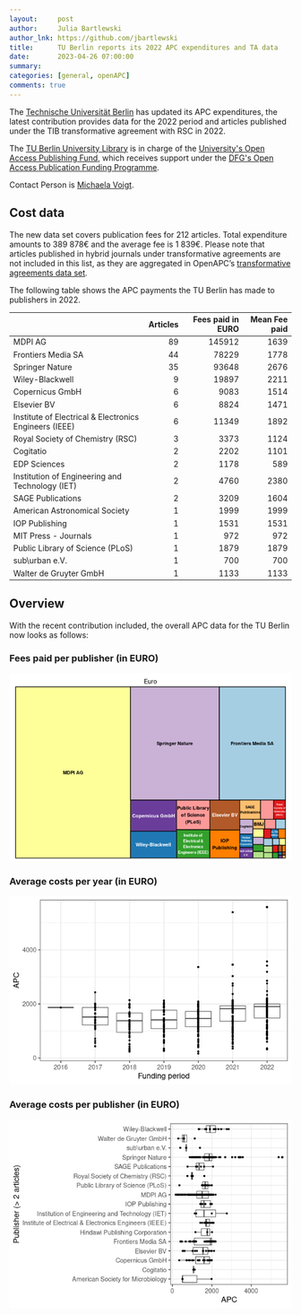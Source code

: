 ```yaml
---
layout:     post
author:     Julia Bartlewski
author_lnk: https://github.com/jbartlewski
title:      TU Berlin reports its 2022 APC expenditures and TA data
date:       2023-04-26 07:00:00
summary:    
categories: [general, openAPC]
comments: true
---
```





The [Technische Universität Berlin](https://www.tu.berlin/en/) has updated its APC expenditures, the latest contribution provides data for the 2022 period and articles published under the  TIB transformative agreement with RSC in 2022.

The [TU Berlin University Library](http://www.ub.tu-berlin.de/en/home/) is in charge of the [University's Open Access Publishing Fund](http://www.ub.tu-berlin.de/en/publishing/open-access/financing-for-publications/), which receives support under the [DFG's Open Access Publication Funding Programme](https://www.dfg.de/en/research_funding/programmes/infrastructure/lis/open_access/infrastructure_funding/).

Contact Person is [Michaela Voigt](mailto:openaccess@ub.tu-berlin.de).

## Cost data



The new data set covers publication fees for 212 articles. Total expenditure amounts to 389 878€ and the average fee is 1 839€. Please note that articles published in hybrid journals under transformative agreements are not included in this list, as they are aggregated in OpenAPC’s [transformative agreements data set](https://github.com/OpenAPC/openapc-de/tree/master/data/transformative_agreements).

The following table shows the APC payments the TU Berlin has made to publishers in 2022.


|                                                       | Articles| Fees paid in EURO| Mean Fee paid|
|:------------------------------------------------------|--------:|-----------------:|-------------:|
|MDPI AG                                                |       89|            145912|          1639|
|Frontiers Media SA                                     |       44|             78229|          1778|
|Springer Nature                                        |       35|             93648|          2676|
|Wiley-Blackwell                                        |        9|             19897|          2211|
|Copernicus GmbH                                        |        6|              9083|          1514|
|Elsevier BV                                            |        6|              8824|          1471|
|Institute of Electrical & Electronics Engineers (IEEE) |        6|             11349|          1892|
|Royal Society of Chemistry (RSC)                       |        3|              3373|          1124|
|Cogitatio                                              |        2|              2202|          1101|
|EDP Sciences                                           |        2|              1178|           589|
|Institution of Engineering and Technology (IET)        |        2|              4760|          2380|
|SAGE Publications                                      |        2|              3209|          1604|
|American Astronomical Society                          |        1|              1999|          1999|
|IOP Publishing                                         |        1|              1531|          1531|
|MIT Press - Journals                                   |        1|               972|           972|
|Public Library of Science (PLoS)                       |        1|              1879|          1879|
|sub\urban e.V.                                         |        1|               700|           700|
|Walter de Gruyter GmbH                                 |        1|              1133|          1133|

## Overview

With the recent contribution included, the overall APC data for the TU Berlin now looks as follows:

### Fees paid per publisher (in EURO)

![plot of chunk tree_tuberlin_2023_04_26_full](/figure/tree_tuberlin_2023_04_26_full-1.png)

###  Average costs per year (in EURO)

![plot of chunk box_tuberlin_2023_04_26_year_full](/figure/box_tuberlin_2023_04_26_year_full-1.png)

###  Average costs per publisher (in EURO)

![plot of chunk box_tuberlin_2023_04_26_publisher_full](/figure/box_tuberlin_2023_04_26_publisher_full-1.png)
